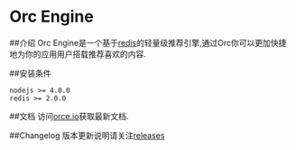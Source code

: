 Orc Engine
=
##介绍
Orc Engine是一个基于[redis](http://redis.io/)的轻量级推荐引擎,通过Orc你可以更加快捷地为你的应用用户搭载推荐喜欢的内容.

##安装条件
```
nodejs >= 4.0.0
redis >= 2.0.0
```

##文档
访问[orce.io](https://orce.io)获取最新文档.

##Changelog
版本更新说明请关注[releases](https://github.com/baka397/Orc-Engine/releases)